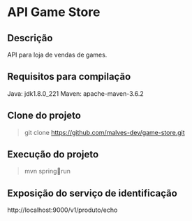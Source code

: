 # API Game Store

## Descrição
API para loja de vendas de games.

## Requisitos para compilação
Java: jdk1.8.0_221
Maven: apache-maven-3.6.2

## Clone do projeto
>git clone https://github.com/malves-dev/game-store.git

## Execução do projeto
>mvn spring:boot:run

## Exposição do serviço de identificação 
http://localhost:9000/v1/produto/echo

